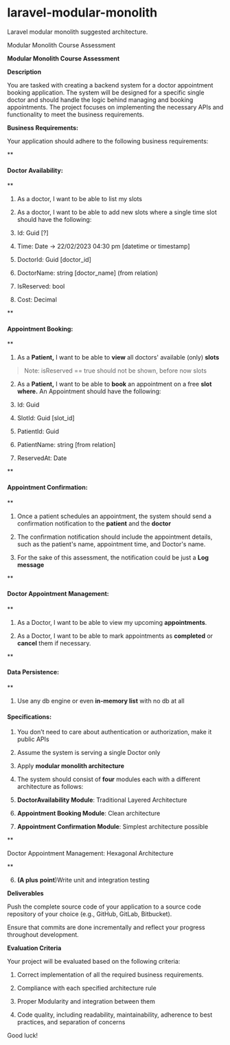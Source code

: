# laravel-modular-monolith
Laravel modular monolith suggested architecture. 

Modular Monolith Course Assessment

**Modular Monolith Course Assessment**

**Description**

You are tasked with creating a backend system for a doctor appointment booking application. The system will be designed for a specific single doctor and should handle the logic behind managing and booking appointments. The project focuses on implementing the necessary APIs and functionality to meet the business requirements.

**Business Requirements:**

Your application should adhere to the following business requirements:

**

#### Doctor Availability:

**

1.  As a doctor, I want to be able to list my slots
    
2.  As a doctor, I want to be able to add new slots where a single time slot should have the following:
    

1.  Id: Guid [?]
    
2.  Time: Date → 22/02/2023 04:30 pm [datetime or timestamp] 
    
3.  DoctorId: Guid [doctor_id]
    
4.  DoctorName: string [doctor_name] (from relation)

5.  IsReserved: bool 
    
6.  Cost: Decimal 
    

**

#### Appointment Booking:

** 

1.  As a **Patient,** I want to be able to **view** all doctors' available (only) **slots**
> Note: isReserved == true should not be shown, before now slots
    
2.  As a **Patient,** I want to be able to **book** an appointment on a free **slot where.** An Appointment should have the following:
    

1.  Id: Guid 
    
2.  SlotId: Guid [slot_id]
    
3.  PatientId: Guid
    
4.  PatientName: string [from relation]
    
5.  ReservedAt: Date
    

**

#### Appointment Confirmation:

**

1.  Once a patient schedules an appointment, the system should send a confirmation notification to the **patient** and the **doctor**
    
2.  The confirmation notification should include the appointment details, such as the patient's name, appointment time, and Doctor's name.
    
3.  For the sake of this assessment, the notification could be just a **Log message**
    

**

#### Doctor Appointment Management:

**

1.  As a Doctor, I want to be able to view my upcoming **appointments**.
    
2.  As a Doctor, I want to be able to mark appointments as **completed** or **cancel** them if necessary.
    

**

#### Data Persistence:

**

1.  Use any db engine or even **in-memory list** with no db at all
    

#### **Specifications:**

1.  You don’t need to care about authentication or authorization, make it public APIs
    
2.  Assume the system is serving a single Doctor only
    
3.  Apply **modular monolith architecture**
    
4.  The system should consist of **four** modules each with a different architecture as follows:
    

1.  **DoctorAvailability Module**: Traditional Layered Architecture
    
2.  **Appointment Booking Module**: Clean architecture
    
3.  **Appointment Confirmation Module**: Simplest architecture possible
    
**

Doctor Appointment Management: Hexagonal Architecture

**

6.  **(A plus** **point**)Write unit and integration testing
    

**Deliverables**

Push the complete source code of your application to a source code repository of your choice (e.g., GitHub, GitLab, Bitbucket).

Ensure that commits are done incrementally and reflect your progress throughout development.

**Evaluation Criteria**

Your project will be evaluated based on the following criteria:

1.  Correct implementation of all the required business requirements.
    
2.  Compliance with each specified architecture rule
    
3.  Proper Modularity and integration between them
    
4.  Code quality, including readability, maintainability, adherence to best practices, and separation of concerns
    

Good luck!
